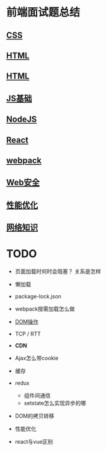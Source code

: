 # 前端面试题总结

## [CSS](CSS/README.md)

## [HTML](HTML/README.md)

## [HTML](HTML/README.md)

## [JS基础](JS基础/README.md)

## [NodeJS](NodeJS/README.md)

## [React](React/README.md)

## [webpack](webpack/README.md)

## [Web安全](Web安全/README.md)

## [性能优化](性能优化/README.md)

## [网络知识](网络/README.md)

# TODO
 - 页面加载时何时会阻塞？ 关系是怎样
 - 懒加载
 - package-lock.json
 - webpack按需加载怎么做
 - [DOM操作](https://blog.csdn.net/Night_Emperor/article/details/78471051)


 - TCP / RTT
 - **CDN**
 - Ajax怎么带cookie
 - 缓存
 - redux
   - 组件间通信
   - setstate怎么实现异步的哪
 - DOM的拷贝转移
 - 性能优化
 - react与vue区别

